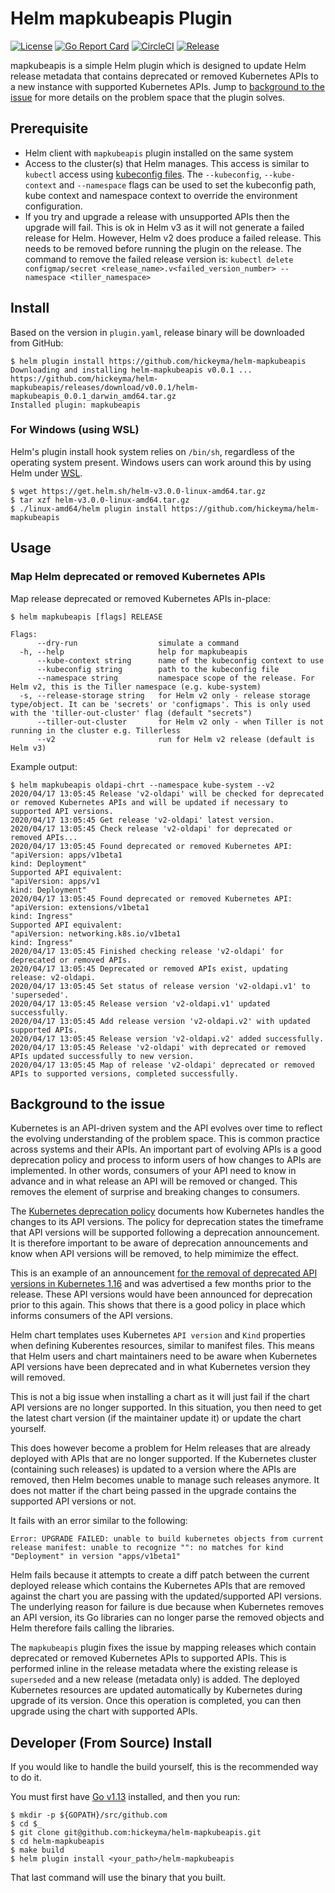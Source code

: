 # Helm mapkubeapis Plugin

[![License](https://img.shields.io/badge/License-Apache%202.0-blue.svg)](https://opensource.org/licenses/Apache-2.0)
[![Go Report Card](https://goreportcard.com/badge/github.com/hickeyma/helm-mapkubeapis)](https://goreportcard.com/report/github.com/hickeyma/helm-mapkubeapis)
[![CircleCI](https://circleci.com/gh/hickeyma/helm-mapkubeapis/tree/master.svg?style=svg)](https://circleci.com/gh/hickeyma/helm-mapkubeapis/tree/master)
[![Release](https://img.shields.io/github/release/hickeyma/helm-mapkubeapis.svg?style=flat-square)](https://github.com/hickeyma/helm-mapkubeapis/releases/latest)

mapkubeapis is a simple Helm plugin which is designed to update Helm release metadata that contains deprecated or removed Kubernetes APIs to a new instance with supported Kubernetes APIs. Jump to [background to the issue](#background-to-the-issue) for more details on the problem space that the plugin solves.

## Prerequisite

- Helm client with `mapkubeapis` plugin installed on the same system
- Access to the cluster(s) that Helm manages. This access is similar to `kubectl` access using [kubeconfig files](https://kubernetes.io/docs/concepts/configuration/organize-cluster-access-kubeconfig/).
  The `--kubeconfig`, `--kube-context` and `--namespace` flags can be used to set the kubeconfig path, kube context and namespace context to override the environment configuration.
- If you try and upgrade a release with unsupported APIs then the upgrade will fail. This is ok in Helm v3 as it will not generate a failed release for Helm. However, Helm v2 does produce a failed release. This needs to be removed before running the plugin on the release. The command to remove the failed release version is: `kubectl delete configmap/secret <release_name>.v<failed_version_number> --namespace <tiller_namespace>`

## Install

Based on the version in `plugin.yaml`, release binary will be downloaded from GitHub:

```console
$ helm plugin install https://github.com/hickeyma/helm-mapkubeapis
Downloading and installing helm-mapkubeapis v0.0.1 ...
https://github.com/hickeyma/helm-mapkubeapis/releases/download/v0.0.1/helm-mapkubeapis_0.0.1_darwin_amd64.tar.gz
Installed plugin: mapkubeapis
```

### For Windows (using WSL)

Helm's plugin install hook system relies on `/bin/sh`, regardless of the operating system present. Windows users can work around this by using Helm under [WSL](https://docs.microsoft.com/en-us/windows/wsl/install-win10).
```
$ wget https://get.helm.sh/helm-v3.0.0-linux-amd64.tar.gz
$ tar xzf helm-v3.0.0-linux-amd64.tar.gz
$ ./linux-amd64/helm plugin install https://github.com/hickeyma/helm-mapkubeapis
```

## Usage

### Map Helm deprecated or removed Kubernetes APIs

Map release deprecated or removed Kubernetes APIs in-place:

```console
$ helm mapkubeapis [flags] RELEASE 

Flags:
      --dry-run                  simulate a command
  -h, --help                     help for mapkubeapis
      --kube-context string      name of the kubeconfig context to use
      --kubeconfig string        path to the kubeconfig file
      --namespace string         namespace scope of the release. For Helm v2, this is the Tiller namespace (e.g. kube-system)
  -s, --release-storage string   for Helm v2 only - release storage type/object. It can be 'secrets' or 'configmaps'. This is only used with the 'tiller-out-cluster' flag (default "secrets")
      --tiller-out-cluster       for Helm v2 only - when Tiller is not running in the cluster e.g. Tillerless
      --v2                       run for Helm v2 release (default is Helm v3)
```

Example output:

```console
$ helm mapkubeapis oldapi-chrt --namespace kube-system --v2
2020/04/17 13:05:45 Release 'v2-oldapi' will be checked for deprecated or removed Kubernetes APIs and will be updated if necessary to supported API versions.
2020/04/17 13:05:45 Get release 'v2-oldapi' latest version.
2020/04/17 13:05:45 Check release 'v2-oldapi' for deprecated or removed APIs...
2020/04/17 13:05:45 Found deprecated or removed Kubernetes API:
"apiVersion: apps/v1beta1
kind: Deployment"
Supported API equivalent:
"apiVersion: apps/v1
kind: Deployment"
2020/04/17 13:05:45 Found deprecated or removed Kubernetes API:
"apiVersion: extensions/v1beta1
kind: Ingress"
Supported API equivalent:
"apiVersion: networking.k8s.io/v1beta1
kind: Ingress"
2020/04/17 13:05:45 Finished checking release 'v2-oldapi' for deprecated or removed APIs.
2020/04/17 13:05:45 Deprecated or removed APIs exist, updating release: v2-oldapi.
2020/04/17 13:05:45 Set status of release version 'v2-oldapi.v1' to 'superseded'.
2020/04/17 13:05:45 Release version 'v2-oldapi.v1' updated successfully.
2020/04/17 13:05:45 Add release version 'v2-oldapi.v2' with updated supported APIs.
2020/04/17 13:05:45 Release version 'v2-oldapi.v2' added successfully.
2020/04/17 13:05:45 Release 'v2-oldapi' with deprecated or removed APIs updated successfully to new version.
2020/04/17 13:05:45 Map of release 'v2-oldapi' deprecated or removed APIs to supported versions, completed successfully.
```

## Background to the issue

Kubernetes is an API-driven system and the API evolves over time to reflect the evolving understanding of the problem space. This is common practice across systems and their APIs. An important part of evolving APIs is a good deprecation policy and process to inform users of how changes to APIs are implemented. In other words, consumers of your API need to know in advance and in what release an API will be removed or changed. This removes the element of surprise and breaking changes to consumers. 

The [Kubernetes deprecation policy](https://kubernetes.io/docs/reference/using-api/deprecation-policy/) documents how Kubernetes handles the changes to its API versions. The policy for deprecation states the timeframe that API versions will be supported following a deprecation announcement. It is therefore important to be aware of deprecation announcements and know when API versions will be removed, to help mimimize the effect.

This is an example of an announcement [for the removal of deprecated API versions in Kubernetes 1.16](https://kubernetes.io/blog/2019/07/18/api-deprecations-in-1-16/) and was advertised a few months prior to the release. These API versions would have been announced for deprecation prior to this again. This shows that there is a good policy in place which informs consumers of the API versions. 

Helm chart templates uses Kubernetes `API version` and `Kind` properties when defining Kuberentes resources, similar to  manifest files. This means that Helm users and chart maintainers need to be aware when Kubernetes API versions have been deprecated and in what Kubernetes version they will removed.

This is not a big issue when installing a chart as it will just fail if the chart API versions are no longer supported. In this situation, you then need to get the latest chart version (if the maintainer update it) or update the chart yourself.

This does however become a problem for Helm releases that are already deployed with APIs that are no longer supported. If the Kubernetes cluster (containing such releases) is updated to a version where the APIs are removed, then Helm becomes unable to manage such releases anymore. It does not matter if the chart being passed in the upgrade contains the supported API versions or not.
 
It fails with an error similar to the following:

```
Error: UPGRADE FAILED: unable to build kubernetes objects from current release manifest: unable to recognize "": no matches for kind "Deployment" in version "apps/v1beta1"
```

Helm fails because it attempts to create a diff patch between the current deployed release which contains the Kubernetes APIs that are removed against the chart you are passing with the updated/supported API versions. The underlying reason for failure is due because when Kubernetes removes an API version, its Go libraries can no longer parse the removed objects and Helm therefore fails calling the libraries.

The `mapkubeapis` plugin fixes the issue by mapping releases which contain deprecated or removed Kubernetes APIs to supported APIs. This is performed inline in the release metadata where the existing release is `superseded` and a new release (metadata only) is added. The deployed Kubernetes resources are updated automatically by Kubernetes during upgrade of its version. Once this operation is completed, you can then upgrade using the chart with supported APIs.

## Developer (From Source) Install

If you would like to handle the build yourself, this is the recommended way to do it.

You must first have [Go v1.13](http://golang.org) installed, and then you run:

```console
$ mkdir -p ${GOPATH}/src/github.com
$ cd $_
$ git clone git@github.com:hickeyma/helm-mapkubeapis.git
$ cd helm-mapkubeapis
$ make build
$ helm plugin install <your_path>/helm-mapkubeapis
```

That last command will use the binary that you built.
